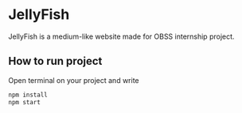 # JellyFish

JellyFish is a medium-like website made for OBSS internship project.

## How to run project

Open terminal on your project and write

```bash
npm install
npm start
```
